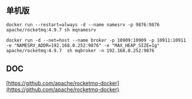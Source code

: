 ## 单机版

```
docker run --restart=always -d --name namesrv -p 9876:9876 apache/rocketmq:4.9.7 sh mqnamesrv

docker run -d --net=host --name broker -p 10909:10909 -p 10911:10911  -e "NAMESRV_ADDR=192.168.0.252:9876" -e "MAX_HEAP_SIZE=1g" apache/rocketmq:4.9.7  sh mqbroker -n 192.168.0.252:9876
```


## DOC
[https://github.com/apache/rocketmq-docker](https://github.com/apache/rocketmq-docker)
